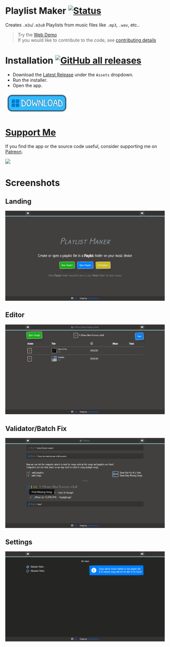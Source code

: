 # Playlist Maker [![Status](https://github.com/deniszholob/playlist-maker/actions/workflows/main.yml/badge.svg)](https://github.com/deniszholob/playlist-maker/actions/workflows/main.yml)
Creates `.m3u`/`.m3u8` Playlists from music files like `.mp3`, `.wav`, etc..

> Try the [Web Demo](https://deniszholob.github.io/playlist-maker/)<br>
> If you would like to contribute to the code, see [contributing details](CONTRIBUTING.md)



# Installation [![GitHub all releases](https://img.shields.io/github/downloads/deniszholob/playlist-maker/total)](https://github.com/deniszholob/playlist-maker/releases/latest)
* Download the [Latest Release](https://github.com/deniszholob/playlist-maker/releases/latest) under the `Assets` dropdown.
* Run the installer.
* Open the app.

[<img src="screenshots/playlist-maker-download.png" width="200" />](https://github.com/deniszholob/playlist-maker/releases/latest)


# [Support Me](https://www.patreon.com/deniszholob)
If you find the app or the source code useful, consider supporting me on [Patreon](https://www.patreon.com/deniszholob).

[<img src="https://c5.patreon.com/external/logo/downloads_wordmark_white_on_coral.png" width="260" />](https://www.patreon.com/deniszholob)



# Screenshots
## Landing
![Playlist Maker Landing](screenshots/playlist-maker-landing-view.png)
## Editor
![Playlist Maker Editor](screenshots/playlist-maker-editor-view.png)
## Validator/Batch Fix
![Playlist Maker Validator](screenshots/playlist-maker-validator-view.png)
## Settings
![Playlist Maker Editor](screenshots/playlist-maker-settings-view.png)

